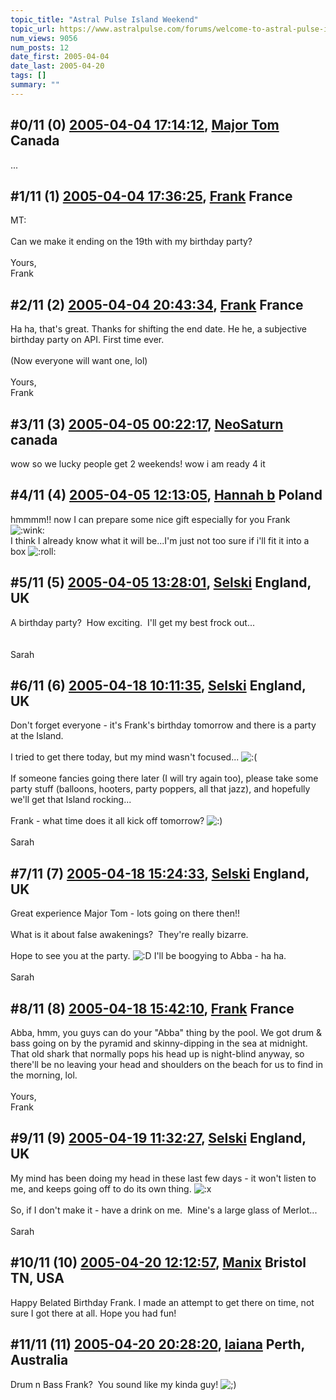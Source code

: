 ```yaml
---
topic_title: "Astral Pulse Island Weekend"
topic_url: https://www.astralpulse.com/forums/welcome-to-astral-pulse-island!/astral-pulse-island-weekend
num_views: 9056
num_posts: 12
date_first: 2005-04-04
date_last: 2005-04-20
tags: []
summary: ""
---
```


## \#0/11 (0) [2005-04-04 17:14:12](https://www.astralpulse.com/forums/index.php?msg=158972), [Major Tom](https://www.astralpulse.com/forums/profile/?u=1075) Canada ##
<section>
...
</section>

## \#1/11 (1) [2005-04-04 17:36:25](https://www.astralpulse.com/forums/index.php?msg=158980), [Frank](https://www.astralpulse.com/forums/profile/?u=359) France ##
<section>
MT:
<br>
<br>
Can we make it ending on the 19th with my birthday party?
<br>
<br>
Yours,
<br>
Frank
</section>

## \#2/11 (2) [2005-04-04 20:43:34](https://www.astralpulse.com/forums/index.php?msg=159006), [Frank](https://www.astralpulse.com/forums/profile/?u=359) France ##
<section>
Ha ha, that's great. Thanks for shifting the end date. He he, a subjective birthday party on API. First time ever.
<br>
<br>
(Now everyone will want one, lol)
<br>
<br>
Yours,
<br>
Frank
</section>

## \#3/11 (3) [2005-04-05 00:22:17](https://www.astralpulse.com/forums/index.php?msg=159027), [NeoSaturn](https://www.astralpulse.com/forums/profile/?u=8341) canada ##
<section>
wow so we lucky people get 2 weekends! wow i am ready 4 it
</section>

## \#4/11 (4) [2005-04-05 12:13:05](https://www.astralpulse.com/forums/index.php?msg=159089), [Hannah b](https://www.astralpulse.com/forums/profile/?u=4711) Poland ##
<section>
hmmmm!! now I can prepare some nice gift especially for you Frank
<img alt=":wink:" class="smiley" src="https://www.astralpulse.com/forums/Smileys/fugue/wink.png" title="Wink"/>
<br>
I think I already know what it will be...I'm just not too sure if i'll fit it into a box
<img alt=":roll:" class="smiley" src="https://www.astralpulse.com/forums/Smileys/fugue/rolleyes.png" title="Roll Eyes"/>
</section>

## \#5/11 (5) [2005-04-05 13:28:01](https://www.astralpulse.com/forums/index.php?msg=159094), [Selski](https://www.astralpulse.com/forums/profile/?u=6012) England, UK ##
<section>
A birthday party?  How exciting.  I'll get my best frock out...
<br>
<br>
<img alt="" class="bbc_img" loading="lazy" src="http://www.click-smilies.de/sammlung0304/party/party-smiley-029.gif"/>
<br>
<br>
Sarah
</section>

## \#6/11 (6) [2005-04-18 10:11:35](https://www.astralpulse.com/forums/index.php?msg=160777), [Selski](https://www.astralpulse.com/forums/profile/?u=6012) England, UK ##
<section>
Don't forget everyone - it's Frank's birthday tomorrow and there is a party at the Island.
<br>
<br>
I tried to get there today, but my mind wasn't focused...
<img alt=":(" class="smiley" src="https://www.astralpulse.com/forums/Smileys/fugue/sad.png" title="Sad"/>
<br>
<br>
If someone fancies going there later (I will try again too), please take some party stuff (balloons, hooters, party poppers, all that jazz), and hopefully we'll get that Island rocking...
<br>
<br>
Frank - what time does it all kick off tomorrow?
<img alt=":)" class="smiley" src="https://www.astralpulse.com/forums/Smileys/fugue/smiley.png" title="Smiley"/>
<br>
<br>
Sarah
</section>

## \#7/11 (7) [2005-04-18 15:24:33](https://www.astralpulse.com/forums/index.php?msg=160818), [Selski](https://www.astralpulse.com/forums/profile/?u=6012) England, UK ##
<section>
Great experience Major Tom - lots going on there then!!
<br>
<br>
What is it about false awakenings?  They're really bizarre.
<br>
<br>
Hope to see you at the party.
<img alt=":D" class="smiley" src="https://www.astralpulse.com/forums/Smileys/fugue/cheesy.png" title="Cheesy"/>
I'll be boogying to Abba - ha ha.
<br>
<br>
Sarah
</section>

## \#8/11 (8) [2005-04-18 15:42:10](https://www.astralpulse.com/forums/index.php?msg=160822), [Frank](https://www.astralpulse.com/forums/profile/?u=359) France ##
<section>
Abba, hmm, you guys can do your "Abba" thing by the pool. We got drum &amp; bass going on by the pyramid and skinny-dipping in the sea at midnight. That old shark that normally pops his head up is night-blind anyway, so there'll be no leaving your head and shoulders on the beach for us to find in the morning, lol.
<br>
<br>
Yours,
<br>
Frank
</section>

## \#9/11 (9) [2005-04-19 11:32:27](https://www.astralpulse.com/forums/index.php?msg=160936), [Selski](https://www.astralpulse.com/forums/profile/?u=6012) England, UK ##
<section>
My mind has been doing my head in these last few days - it won't listen to me, and keeps going off to do its own thing.
<img alt=":x" class="smiley" src="https://www.astralpulse.com/forums/Smileys/fugue/angry.png" title="Angry"/>
<br>
<br>
So, if I don't make it - have a drink on me.  Mine's a large glass of Merlot...
<br>
<br>
Sarah
</section>

## \#10/11 (10) [2005-04-20 12:12:57](https://www.astralpulse.com/forums/index.php?msg=161094), [Manix](https://www.astralpulse.com/forums/profile/?u=5010) Bristol TN, USA ##
<section>
Happy Belated Birthday Frank. I made an attempt to get there on time, not sure I got there at all. Hope you had fun!
</section>

## \#11/11 (11) [2005-04-20 20:28:20](https://www.astralpulse.com/forums/index.php?msg=161157), [laiana](https://www.astralpulse.com/forums/profile/?u=7314) Perth, Australia ##
<section>
Drum n Bass Frank?  You sound like my kinda guy!
<img alt=";)" class="smiley" src="https://www.astralpulse.com/forums/Smileys/fugue/wink.png" title="Wink"/>
</section>
